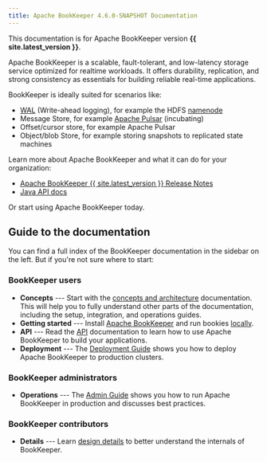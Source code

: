 ```yaml
---
title: Apache BookKeeper 4.6.0-SNAPSHOT Documentation 
---
```

<!--
Licensed to the Apache Software Foundation (ASF) under one
or more contributor license agreements.  See the NOTICE file
distributed with this work for additional information
regarding copyright ownership.  The ASF licenses this file
to you under the Apache License, Version 2.0 (the
"License"); you may not use this file except in compliance
with the License.  You may obtain a copy of the License at

  http://www.apache.org/licenses/LICENSE-2.0

Unless required by applicable law or agreed to in writing,
software distributed under the License is distributed on an
"AS IS" BASIS, WITHOUT WARRANTIES OR CONDITIONS OF ANY
KIND, either express or implied.  See the License for the
specific language governing permissions and limitations
under the License.
-->

This documentation is for Apache BookKeeper version **{{ site.latest_version }}**.

Apache BookKeeper is a scalable, fault-tolerant, and low-latency storage service optimized for realtime workloads.
It offers durability, replication, and strong consistency as essentials for building reliable real-time applications.

BookKeeper is ideally suited for scenarios like:

- [WAL](https://en.wikipedia.org/wiki/Write-ahead_logging) (Write-ahead logging), for example the HDFS [namenode](https://hadoop.apache.org/docs/r2.5.2/hadoop-project-dist/hadoop-hdfs/HDFSHighAvailabilityWithNFS.html#BookKeeper_as_a_Shared_storage_EXPERIMENTAL)
- Message Store, for example [Apache Pulsar](https://pulsar.incubator.apache.org/) (incubating)
- Offset/cursor store, for example Apache Pulsar
- Object/blob Store, for example storing snapshots to replicated state machines

Learn more about Apache BookKeeper and what it can do for your organization:

- [Apache BookKeeper {{ site.latest_version }} Release Notes](../releaseNotes)
- [Java API docs](../../api/javadoc)

Or start using Apache BookKeeper today.

## Guide to the documentation

You can find a full index of the BookKeeper documentation in the sidebar on the left. But if you're not sure where to start:

### BookKeeper users 

- **Concepts** --- Start with the [concepts and architecture](../../getting-started/concepts) documentation. This will help you to fully understand
    other parts of the documentation, including the setup, integration, and operations guides.
- **Getting started** --- Install [Apache BookKeeper](../../getting-started/installation) and run bookies [locally](../../getting-started/run-locally).
- **API** --- Read the [API](../../api/overview) documentation to learn how to use Apache BookKeeper to build your applications.
- **Deployment** --- The [Deployment Guide](../../deployment/manual) shows you how to deploy Apache BookKeeper to production clusters.

### BookKeeper administrators

- **Operations** --- The [Admin Guide](../../admin/bookies) shows you how to run Apache BookKeeper in production and discusses best practices.

### BookKeeper contributors

- **Details** --- Learn [design details](../../development/protocol) to better understand the internals of BookKeeper.
